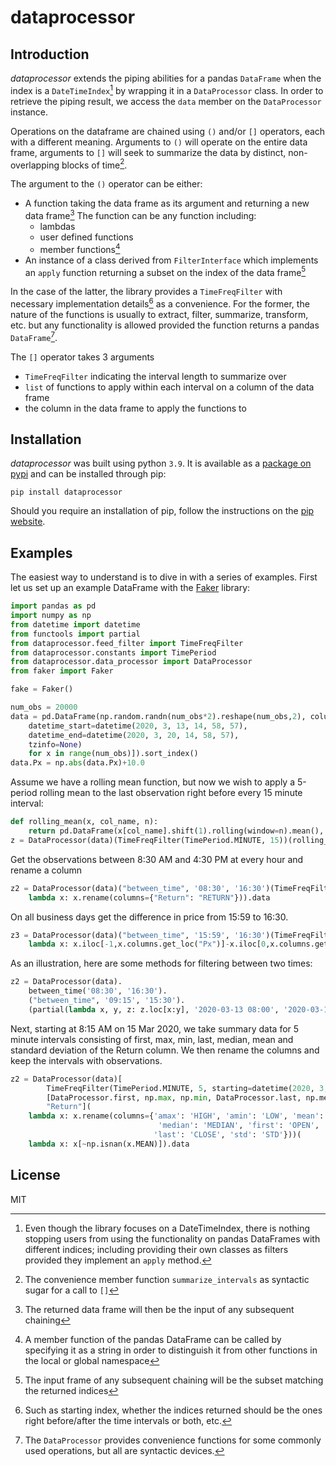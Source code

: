 # dataprocessor

## Introduction

_dataprocessor_ extends the piping abilities for a pandas `DataFrame` when the index is a `DateTimeIndex`[^1] by wrapping it in a `DataProcessor` class. In order to retrieve the piping result, we access the `data` member on the `DataProcessor` instance. 

Operations on the dataframe are chained using `()` and/or `[]` operators, each with a different meaning. Arguments to `()` will operate on the entire data frame, arguments to `[]` will seek to summarize the data by distinct, non-overlapping blocks of time[^2]. 

The argument to the `()` operator can be either:
* A function taking the data frame as its argument and returning a new data frame[^3]
   The function can be any function including:
    - lambdas
    - user defined functions 
    - member functions[^4]
* An instance of a class derived from `FilterInterface` which implements an `apply` function returning a subset on the index of the data frame[^5]

In the case of the latter, the library provides a `TimeFreqFilter` with necessary implementation details[^6] as a convenience. 
For the former, the nature of the functions is usually to extract, filter, summarize, transform, etc. but any functionality is allowed provided the function returns a pandas `DataFrame`[^7].

The `[]` operator takes 3 arguments
* `TimeFreqFilter` indicating the interval length to summarize over
* `list` of functions to apply within each interval on a column of the data frame 
* the column in the data frame to apply the functions to

## Installation

_dataprocessor_ was built using python `3.9`. It is available as a [package on pypi](https://pypi.org/project/dataprocessor/) and can be installed through pip:

```
pip install dataprocessor
```
Should you require an installation of pip, follow the instructions on the [pip website](https://pip.pypa.io/en/stable/installation/).


## Examples

The easiest way to understand is to dive in with a series of examples.
First let us set up an example DataFrame with the [Faker](https://faker.readthedocs.io/en/master/) library:

```python
import pandas as pd
import numpy as np
from datetime import datetime
from functools import partial
from dataprocessor.feed_filter import TimeFreqFilter
from dataprocessor.constants import TimePeriod
from dataprocessor.data_processor import DataProcessor
from faker import Faker

fake = Faker()

num_obs = 20000
data = pd.DataFrame(np.random.randn(num_obs*2).reshape(num_obs,2), columns=["Return","Px"], index=[fake.date_time_between_dates(
    datetime_start=datetime(2020, 3, 13, 14, 58, 57), 
    datetime_end=datetime(2020, 3, 20, 14, 58, 57), 
    tzinfo=None)
    for x in range(num_obs)]).sort_index()
data.Px = np.abs(data.Px)+10.0
```

Assume we have a rolling mean function, but now we wish to apply a 5-period rolling mean to the last observation right before every 15 minute interval:   
```python
def rolling_mean(x, col_name, n):
    return pd.DataFrame(x[col_name].shift(1).rolling(window=n).mean(), index=x.index)
z = DataProcessor(data)(TimeFreqFilter(TimePeriod.MINUTE, 15))(rolling_mean, col_name="Return", n=5).data
```
Get the observations between 8:30 AM and 4:30 PM at every hour and rename a column 
```python
z2 = DataProcessor(data)("between_time", '08:30', '16:30')(TimeFreqFilter(TimePeriod.HOUR, 1))(
    lambda x: x.rename(columns={"Return": "RETURN"})).data
```
On all business days get the difference in price from 15:59 to 16:30.
```python
z3 = DataProcessor(data)("between_time", '15:59', '16:30')(TimeFreqFilter(TimePeriod.BUSINESS_DAY))(
    lambda x: x.iloc[-1,x.columns.get_loc("Px")]-x.iloc[0,x.columns.get_loc("Px")])
```
As an illustration, here are some methods for filtering between two times: 
```python
z2 = DataProcessor(data). 
    between_time('08:30', '16:30'). 
    ("between_time", '09:15', '15:30').
    (partial(lambda x, y, z: z.loc[x:y], '2020-03-13 08:00', '2020-03-17 08:00')).data
```
Next, starting at 8:15 AM on 15 Mar 2020, we take summary data for 5 minute intervals consisting of first, max, min, last, median, mean and standard deviation of the Return column. We then rename the columns and keep the intervals with observations.
```python
z2 = DataProcessor(data)[
        TimeFreqFilter(TimePeriod.MINUTE, 5, starting=datetime(2020, 3, 15, 8, 15, 0)),
        [DataProcessor.first, np.max, np.min, DataProcessor.last, np.median, np.mean, np.std], 
        "Return"](
    lambda x: x.rename(columns={'amax': 'HIGH', 'amin': 'LOW', 'mean': 'MEAN',
                                 'median': 'MEDIAN', 'first': 'OPEN', 
                                'last': 'CLOSE', 'std': 'STD'}))(
    lambda x: x[~np.isnan(x.MEAN)]).data
```

[^1]: Even though the library focuses on a DateTimeIndex, there is nothing stopping users from using the functionality on pandas DataFrames with different indices; including providing their own classes as filters provided they implement an `apply` method.

[^2]: The convenience member function `summarize_intervals` as syntactic sugar for a call to `[]`

[^3]: The returned data frame will then be the input of any subsequent chaining

[^4]: A member function of the pandas DataFrame can be called by specifying it as a string in order to distinguish it from other functions in the local or global namespace

[^5]: The input frame of any subsequent chaining will be the subset matching the returned indices

[^6]: Such as starting index, whether the indices returned should be the ones right before/after the time intervals or both, etc.

[^7]: The `DataProcessor` provides convenience functions for some commonly used operations, but all are syntactic devices.


License
----

MIT

